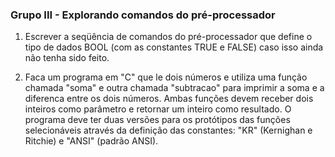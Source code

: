 ### Grupo III - Explorando comandos do pré-processador
  1. Escrever a seqüência de comandos do pré-processador que define o tipo de
  dados BOOL (com as constantes TRUE e FALSE) caso isso ainda não tenha
  sido feito.
  
  2. Faca um programa em "C" que le dois números e utiliza uma função chamada
  "soma" e outra chamada "subtracao" para imprimir a soma e a diferenca entre
  os dois números. Ambas funções devem receber dois inteiros como parâmetro
  e retornar um inteiro como resultado. O programa deve ter duas versões para
  os protótipos das funções selecionáveis através da definição das constantes:
  "KR" (Kernighan e Ritchie) e "ANSI" (padrão ANSI).